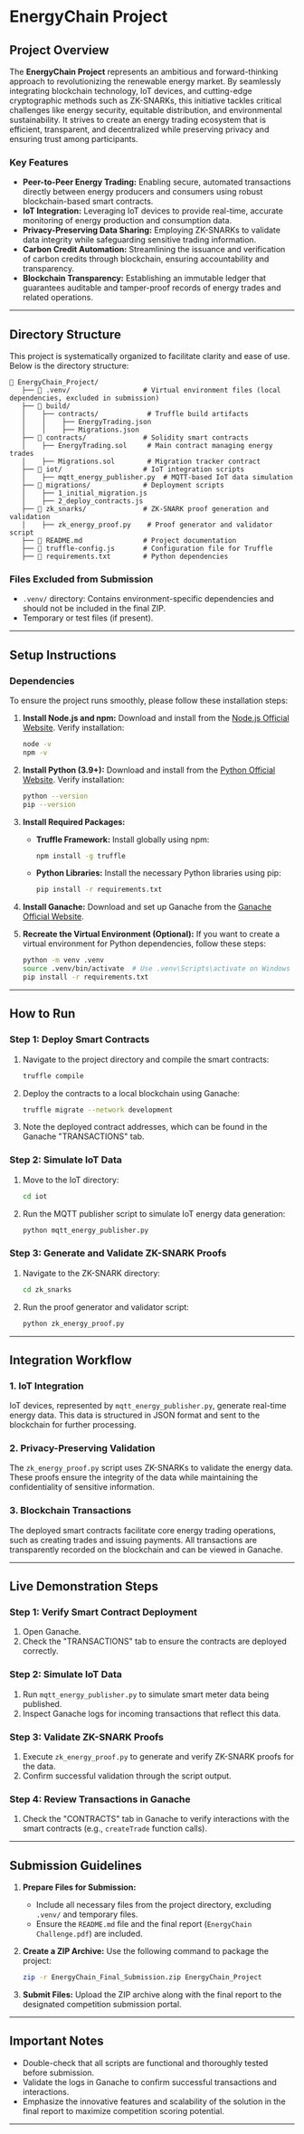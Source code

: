 # **EnergyChain Project**

## **Project Overview**
The **EnergyChain Project** represents an ambitious and forward-thinking approach to revolutionizing the renewable energy market. By seamlessly integrating blockchain technology, IoT devices, and cutting-edge cryptographic methods such as ZK-SNARKs, this initiative tackles critical challenges like energy security, equitable distribution, and environmental sustainability. It strives to create an energy trading ecosystem that is efficient, transparent, and decentralized while preserving privacy and ensuring trust among participants.

### **Key Features**
- **Peer-to-Peer Energy Trading:** Enabling secure, automated transactions directly between energy producers and consumers using robust blockchain-based smart contracts.
- **IoT Integration:** Leveraging IoT devices to provide real-time, accurate monitoring of energy production and consumption data.
- **Privacy-Preserving Data Sharing:** Employing ZK-SNARKs to validate data integrity while safeguarding sensitive trading information.
- **Carbon Credit Automation:** Streamlining the issuance and verification of carbon credits through blockchain, ensuring accountability and transparency.
- **Blockchain Transparency:** Establishing an immutable ledger that guarantees auditable and tamper-proof records of energy trades and related operations.

---

## **Directory Structure**
This project is systematically organized to facilitate clarity and ease of use. Below is the directory structure:

```
📂 EnergyChain_Project/
   ├── 📜 .venv/                  # Virtual environment files (local dependencies, excluded in submission)
   ├── 📜 build/
   │    ├── contracts/            # Truffle build artifacts
   │    │    ├── EnergyTrading.json
   │    │    ├── Migrations.json
   ├── 📜 contracts/              # Solidity smart contracts
   │    ├── EnergyTrading.sol     # Main contract managing energy trades
   │    ├── Migrations.sol        # Migration tracker contract
   ├── 📜 iot/                    # IoT integration scripts
   │    ├── mqtt_energy_publisher.py  # MQTT-based IoT data simulation
   ├── 📜 migrations/             # Deployment scripts
   │    ├── 1_initial_migration.js
   │    ├── 2_deploy_contracts.js
   ├── 📜 zk_snarks/              # ZK-SNARK proof generation and validation
   │    ├── zk_energy_proof.py    # Proof generator and validator script
   ├── 📜 README.md               # Project documentation
   ├── 📜 truffle-config.js       # Configuration file for Truffle
   ├── 📜 requirements.txt        # Python dependencies
```

### **Files Excluded from Submission**
- `.venv/` directory: Contains environment-specific dependencies and should not be included in the final ZIP.
- Temporary or test files (if present).

---

## **Setup Instructions**

### **Dependencies**
To ensure the project runs smoothly, please follow these installation steps:

1. **Install Node.js and npm:**
   Download and install from the [Node.js Official Website](https://nodejs.org/).
   Verify installation:
   ```bash
   node -v
   npm -v
   ```

2. **Install Python (3.9+):**
   Download and install from the [Python Official Website](https://www.python.org/).
   Verify installation:
   ```bash
   python --version
   pip --version
   ```

3. **Install Required Packages:**
   - **Truffle Framework:** Install globally using npm:
     ```bash
     npm install -g truffle
     ```
   - **Python Libraries:** Install the necessary Python libraries using pip:
     ```bash
     pip install -r requirements.txt
     ```

4. **Install Ganache:**
   Download and set up Ganache from the [Ganache Official Website](https://trufflesuite.com/ganache/).

5. **Recreate the Virtual Environment (Optional):**
   If you want to create a virtual environment for Python dependencies, follow these steps:
   ```bash
   python -m venv .venv
   source .venv/bin/activate  # Use .venv\Scripts\activate on Windows
   pip install -r requirements.txt
   ```

---

## **How to Run**

### **Step 1: Deploy Smart Contracts**
1. Navigate to the project directory and compile the smart contracts:
   ```bash
   truffle compile
   ```
2. Deploy the contracts to a local blockchain using Ganache:
   ```bash
   truffle migrate --network development
   ```
3. Note the deployed contract addresses, which can be found in the Ganache "TRANSACTIONS" tab.

### **Step 2: Simulate IoT Data**
1. Move to the IoT directory:
   ```bash
   cd iot
   ```
2. Run the MQTT publisher script to simulate IoT energy data generation:
   ```bash
   python mqtt_energy_publisher.py
   ```

### **Step 3: Generate and Validate ZK-SNARK Proofs**
1. Navigate to the ZK-SNARK directory:
   ```bash
   cd zk_snarks
   ```
2. Run the proof generator and validator script:
   ```bash
   python zk_energy_proof.py
   ```

---

## **Integration Workflow**

### **1. IoT Integration**
IoT devices, represented by `mqtt_energy_publisher.py`, generate real-time energy data. This data is structured in JSON format and sent to the blockchain for further processing.

### **2. Privacy-Preserving Validation**
The `zk_energy_proof.py` script uses ZK-SNARKs to validate the energy data. These proofs ensure the integrity of the data while maintaining the confidentiality of sensitive information.

### **3. Blockchain Transactions**
The deployed smart contracts facilitate core energy trading operations, such as creating trades and issuing payments. All transactions are transparently recorded on the blockchain and can be viewed in Ganache.

---

## **Live Demonstration Steps**

### **Step 1: Verify Smart Contract Deployment**
1. Open Ganache.
2. Check the "TRANSACTIONS" tab to ensure the contracts are deployed correctly.

### **Step 2: Simulate IoT Data**
1. Run `mqtt_energy_publisher.py` to simulate smart meter data being published.
2. Inspect Ganache logs for incoming transactions that reflect this data.

### **Step 3: Validate ZK-SNARK Proofs**
1. Execute `zk_energy_proof.py` to generate and verify ZK-SNARK proofs for the data.
2. Confirm successful validation through the script output.

### **Step 4: Review Transactions in Ganache**
1. Check the "CONTRACTS" tab in Ganache to verify interactions with the smart contracts (e.g., `createTrade` function calls).

---

## **Submission Guidelines**

1. **Prepare Files for Submission:**
   - Include all necessary files from the project directory, excluding `.venv/` and temporary files.
   - Ensure the `README.md` file and the final report (`EnergyChain Challenge.pdf`) are included.

2. **Create a ZIP Archive:**
   Use the following command to package the project:
   ```bash
   zip -r EnergyChain_Final_Submission.zip EnergyChain_Project
   ```

3. **Submit Files:**
   Upload the ZIP archive along with the final report to the designated competition submission portal.

---

## **Important Notes**
- Double-check that all scripts are functional and thoroughly tested before submission.
- Validate the logs in Ganache to confirm successful transactions and interactions.
- Emphasize the innovative features and scalability of the solution in the final report to maximize competition scoring potential.

---


